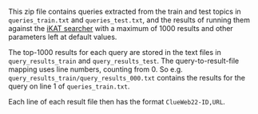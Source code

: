 This zip file contains queries extracted from the train and test topics in `queries_train.txt` and `queries_test.txt`, and the results of running them against the [iKAT searcher](https://ikat-searcher.grill.science) with a maximum of 1000 results and other parameters left at default values. 

The top-1000 results for each query are stored in the text files in `query_results_train` and `query_results_test`. The query-to-result-file mapping uses line numbers, counting from 0. So e.g. `query_results_train/query_results_000.txt` contains the results for the query on line 1 of `queries_train.txt`. 

Each line of each result file then has the format `ClueWeb22-ID,URL`.
